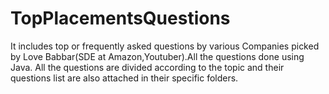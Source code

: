 # TopPlacementsQuestions
It includes top or frequently asked questions by various Companies picked by Love Babbar(SDE at Amazon,Youtuber).All the questions done using Java. All the questions are divided according to the topic and their questions list are also attached in their specific folders.
